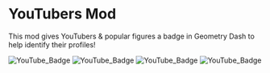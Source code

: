 # YouTubers Mod

This mod gives YouTubers & popular figures a badge in Geometry Dash to help identify their profiles!

![YouTube_Badge](https://github.com/LXanii/GD-YouTubers/assets/73562093/6c3334b2-85d6-49fa-906c-86f2309717e6)
![YouTube_Badge](https://github.com/LXanii/GD-YouTubers/assets/73562093/c803472f-2b84-416f-be4d-07b531e86a76)
![YouTube_Badge](https://github.com/LXanii/GD-YouTubers/assets/73562093/1380534f-1785-4e70-ac35-aa1a25321349)
![YouTube_Badge](https://github.com/LXanii/GD-YouTubers/assets/73562093/d61bf7e6-8dac-43a8-9005-8f105cbb6bb4)
